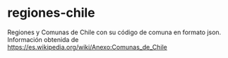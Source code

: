 # regiones-chile
Regiones y Comunas de Chile con su código de comuna en formato json.
Información obtenida de https://es.wikipedia.org/wiki/Anexo:Comunas_de_Chile


